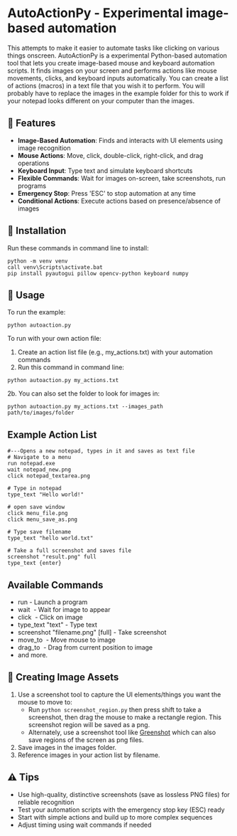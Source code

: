 # AutoActionPy - Experimental image-based automation

This attempts to make it easier to automate tasks like clicking on various things onscreen. AutoActionPy is a experimental Python-based automation tool that lets you create image-based mouse and keyboard automation scripts. It finds images on your screen and performs actions like mouse movements, clicks, and keyboard inputs automatically. You can create a list of actions (macros) in a text file that you wish it to perform.
You will probably have to replace the images in the example folder for this to work if your notepad looks different on your computer than the images.

## 🌟 Features

- **Image-Based Automation**: Finds and interacts with UI elements using image recognition
- **Mouse Actions**: Move, click, double-click, right-click, and drag operations
- **Keyboard Input**: Type text and simulate keyboard shortcuts
- **Flexible Commands**: Wait for images on-screen, take screenshots, run programs
- **Emergency Stop**: Press 'ESC' to stop automation at any time
- **Conditional Actions**: Execute actions based on presence/absence of images


## 🚀 Installation

Run these commands in command line to install:
```
python -m venv venv
call venv\Scripts\activate.bat
pip install pyautogui pillow opencv-python keyboard numpy
```

## 📝 Usage

To run the example:
```
python autoaction.py
```

To run with your own action file:  
  1. Create an action list file (e.g., my_actions.txt) with your automation commands
  2. Run this command in command line:
```
python autoaction.py my_actions.txt
```  
  2b. You can also set the folder to look for images in:
```
python autoaction.py my_actions.txt --images_path path/to/images/folder
```

## Example Action List
```text
#---Opens a new notepad, types in it and saves as text file
# Navigate to a menu
run notepad.exe
wait notepad_new.png
click notepad_textarea.png

# Type in notepad
type_text "Hello world!"

# open save window
click menu_file.png
click menu_save_as.png

# Type save filename
type_text "hello world.txt"

# Take a full screenshot and saves file
screenshot "result.png" full
type_text {enter}
```

## Available Commands

-  run <program> - Launch a program
-  wait <image> - Wait for image to appear
-  click <image> - Click on image
-  type_text "text" - Type text
-  screenshot "filename.png" [full] - Take screenshot
-  move_to <image> - Move mouse to image
-  drag_to <image> - Drag from current position to image
-  and more.

## 📸 Creating Image Assets

1. Use a screenshot tool to capture the UI elements/things you want the mouse to move to:
   - Run `python screenshot_region.py` then press shift to take a screenshot, then drag the mouse to make a rectangle region. This screenshot region will be saved as a png.
   - Alternately, use a screenshot tool like [Greenshot](https://getgreenshot.org/downloads/) which can also save regions of the screen as png files.
2. Save images in the images folder.
3. Reference images in your action list by filename.

## ⚠️ Tips

- Use high-quality, distinctive screenshots (save as lossless PNG files) for reliable recognition
- Test your automation scripts with the emergency stop key (ESC) ready
- Start with simple actions and build up to more complex sequences
- Adjust timing using wait commands if needed


